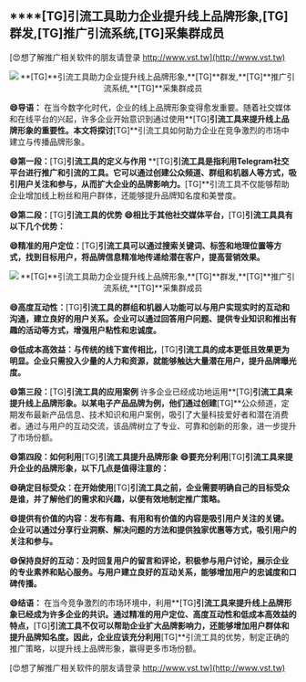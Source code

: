 ## ****[TG]**引流工具助力企业提升线上品牌形象,**[TG]**群发,**[TG]**推广引流系统,**[TG]**采集群成员**

[😍想了解推广相关软件的朋友请登录 http://www.vst.tw](http://www.vst.tw)

 <center><img src="https://vst.tw/MP4/tuiguang/png/7.png" alt="**[TG]**引流工具助力企业提升线上品牌形象,**[TG]**群发,**[TG]**推广引流系统,**[TG]**采集群成员"></center>

**😄导语：**
在当今数字化时代，企业的线上品牌形象变得愈发重要。随着社交媒体和在线平台的兴起，许多企业开始意识到通过使用**[TG]**引流工具来提升线上品牌形象的重要性。本文将探讨**[TG]**引流工具如何助力企业在竞争激烈的市场中建立与传播品牌形象。

**😄第一段：**[TG]**引流工具的定义与作用**
**[TG]**引流工具是指利用Telegram社交平台进行推广和引流的工具。它可以通过创建公众频道、群组和机器人等方式，吸引用户关注和参与，从而扩大企业的品牌影响力。**[TG]**引流工具不仅能够帮助企业增加线上粉丝和用户群体，还能够提升品牌知名度和美誉度。

**😄第二段：**[TG]**引流工具的优势**
**😄相比于其他社交媒体平台，**[TG]**引流工具具有以下几个优势：**

**😄精准的用户定位：**[TG]**引流工具可以通过搜索关键词、标签和地理位置等方式，找到目标用户，将品牌信息精准地传递给潜在客户，提高营销效果。**

 <center><img src="https://vst.tw/MP4/tuiguang/png/0.png" alt="**[TG]**引流工具助力企业提升线上品牌形象,**[TG]**群发,**[TG]**推广引流系统,**[TG]**采集群成员"></center>

**😄高度互动性：**[TG]**引流工具的群组和机器人功能可以与用户实现实时的互动和沟通，建立良好的用户关系。企业可以通过回答用户问题、提供专业知识和推出有趣的活动等方式，增强用户粘性和忠诚度。**

**😄低成本高效益：与传统的线下宣传相比，**[TG]**引流工具的成本更低且效果更为明显。企业只需投入少量的人力和资源，就能够触达大量潜在用户，提升品牌曝光度。**

**😄第三段：**[TG]**引流工具的应用案例**
许多企业已经成功地运用**[TG]**引流工具来提升线上品牌形象。以某电子产品品牌为例，他们通过创建**[TG]**公众频道，定期发布最新产品信息、技术知识和用户案例，吸引了大量科技爱好者和潜在消费者。通过与用户的互动交流，该品牌树立了专业、可靠和创新的形象，进一步提升了市场份额。

**😄第四段：如何利用**[TG]**引流工具提升品牌形象**
**😄要充分利用**[TG]**引流工具来提升企业的品牌形象，以下几点是值得注意的：**

**😄确定目标受众：在开始使用**[TG]**引流工具之前，企业需要明确自己的目标受众是谁，并了解他们的需求和兴趣，以便有效地制定推广策略。**

**😄提供有价值的内容：发布有趣、有用和有价值的内容是吸引用户关注的关键。企业可以通过分享行业洞察、解决问题的方法和提供独家优惠等方式，吸引用户的关注和参与。**

**😄保持良好的互动：及时回复用户的留言和评论，积极参与用户讨论，展示企业的专业素养和贴心服务。与用户建立良好的互动关系，能够增加用户的忠诚度和口碑传播。**

**😄结语：**
在当今竞争激烈的市场环境中，利用**[TG]**引流工具来提升线上品牌形象已经成为许多企业的共识。通过精准的用户定位、高度互动性和低成本高效益的特点，**[TG]**引流工具不仅可以帮助企业扩大品牌影响力，还能够增加用户群体和提升品牌知名度。因此，企业应该充分利用**[TG]**引流工具的优势，制定正确的推广策略，以提升线上品牌形象，赢得更多市场份额。

[😍想了解推广相关软件的朋友请登录 http://www.vst.tw](http://www.vst.tw)



